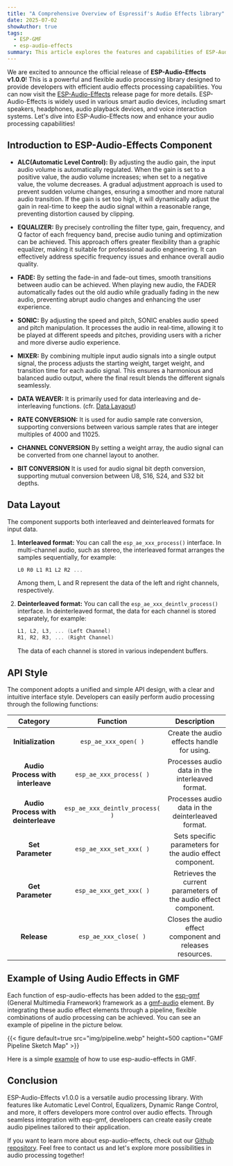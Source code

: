 ```yaml
---
title: "A Comprehensive Overview of Espressif's Audio Effects library"
date: 2025-07-02
showAuthor: true
tags:
  - ESP-GMF
  - esp-audio-effects
summary: This article explores the features and capabilities of ESP-Audio-Effects, a powerful audio processing library from Espressif. It introduces core function such as ALC, Equalizer, Mixer, Sonic, DRC, and more, and demonstrates how they integrate into the GMF (General Multimedia Framework) pipeline. With support for flexible configuration, interleaved and deinterleaved formats, and a unified API style, this library empowers developers to build robust and customizable audio processing applications.
---
```


We are excited to announce the official release of **ESP-Audio-Effects v1.0.0**! This is a powerful and flexible audio processing library designed to provide developers with efficient audio effects processing capabilities. You can now visit the [ESP-Audio-Effects](https://components.espressif.com/components/espressif/esp_audio_effects/versions/1.0.0?language=en) release page for more details. ESP-Audio-Effects is widely used in various smart audio devices, including smart speakers, headphones, audio playback devices, and voice interaction systems. Let's dive into ESP-Audio-Effects now and enhance your audio processing capabilities!

## Introduction to ESP-Audio-Effects Component 

- **ALC(Automatic Level Control):** By adjusting the audio gain, the input audio volume is automatically regulated. When the gain is set to a positive value, the audio volume increases; when set to a negative value, the volume decreases. A gradual adjustment approach is used to prevent sudden volume changes, ensuring a smoother and more natural audio transition. If the gain is set too high, it will dynamically adjust the gain in real-time to keep the audio signal within a reasonable range, preventing distortion caused by clipping.

- **EQUALIZER:** By precisely controlling the filter type, gain, frequency, and Q factor of each frequency band, precise audio tuning and optimization can be achieved. This approach offers greater flexibility than a graphic equalizer, making it suitable for professional audio engineering. It can effectively address specific frequency issues and enhance overall audio quality.

- **FADE:** By setting the fade-in and fade-out times, smooth transitions between audio can be achieved. When playing new audio, the FADER automatically fades out the old audio while gradually fading in the new audio, preventing abrupt audio changes and enhancing the user experience.

- **SONIC:** By adjusting the speed and pitch, SONIC enables audio speed and pitch manipulation. It processes the audio in real-time, allowing it to be played at different speeds and pitches, providing users with a richer and more diverse audio experience.

- **MIXER:** By combining multiple input audio signals into a single output signal, the process adjusts the starting weight, target weight, and transition time for each audio signal. This ensures a harmonious and balanced audio output, where the final result blends the different signals seamlessly.

- **DATA WEAVER:** It is primarily used for data interleaving and de-interleaving functions. (cfr. [Data Layaout](#data-layout))

- **RATE CONVERSION:** It is used for audio sample rate conversion, supporting conversions between various sample rates that are integer multiples of 4000 and 11025.

- **CHANNEL CONVERSION** By setting a weight array, the audio signal can be converted from one channel layout to another.

- **BIT CONVERSION** It is used for audio signal bit depth conversion, supporting mutual conversion between U8, S16, S24, and S32 bit depths.

## Data Layout

The component supports both interleaved and deinterleaved formats for input data.

1) **Interleaved format:** You can call the `esp_ae_xxx_process()` interface. In multi-channel audio, such as stereo, the interleaved format arranges the samples sequentially, for example:<br>
      ```c
      L0 R0 L1 R1 L2 R2 ...
      ```
   Among them, L and R represent the data of the left and right channels, respectively.

2) **Deinterleaved format:** You can call the `esp_ae_xxx_deintlv_process()` interface. In deinterleaved format, the data for each channel is stored separately, for example:<br>
      ```c
      L1, L2, L3, ... (Left Channel)
      R1, R2, R3, ... (Right Channel)
      ```
   The data of each channel is stored in various independent buffers.

## API Style

The component adopts a unified and simple API design, with a clear and intuitive interface style. Developers can easily perform audio processing through the following functions:

|               Category            |            Function                |                  Description                                   |
|:---------------------------------:|:----------------------------------:|:--------------------------------------------------------------:|
|        **Initialization**         |    `esp_ae_xxx_open( )`            | Create the audio effects handle for using.                     |
|**Audio Process with interleave**  |    `esp_ae_xxx_process( )`         | Processes audio data in the interleaved format.                |
|**Audio Process with deinterleave**| `esp_ae_xxx_deintlv_process( )`    | Processes audio data in the deinterleaved format.              |
|          **Set Parameter**        |    `esp_ae_xxx_set_xxx( )`         | Sets specific parameters for the audio effect component.       |
|          **Get Parameter**        |    `esp_ae_xxx_get_xxx( )`         | Retrieves the current parameters of the audio effect component.|
|             **Release**           |    `esp_ae_xxx_close( )`           | Closes the audio effect component  and releases resources.     |

## Example of Using Audio Effects in GMF

Each function of esp-audio-effects has been added to the [esp-gmf](https://github.com/espressif/esp-gmf) (General Multimedia Framework) framework as a [gmf-audio](https://github.com/espressif/esp-gmf/tree/main/elements/gmf_audio) element. By integrating these audio effect elements through a pipeline, flexible combinations of audio processing can be achieved. You can see an example of pipeline in the picture below. 

{{< figure default=true src="img/pipeline.webp" height=500 caption="GMF Pipeline Sketch Map" >}}

Here is a simple [example](https://github.com/espressif/esp-gmf/tree/main/gmf_examples/basic_examples/pipeline_play_sdcard_music) of how to use esp-audio-effects in GMF.

## Conclusion

ESP-Audio-Effects v1.0.0 is a versatile audio processing library. With features like Automatic Level Control, Equalizers, Dynamic Range Control, and more, it offers developers more control over audio effects. Through seamless integration with esp-gmf, developers can create easily create audio pipelines tailored to their application. 

If you want to learn more about esp-audio-effects, check out our [Github repository](https://github.com/espressif/esp-adf-libs/blob/master/esp_audio_effects/README.md). Feel free to contact us and let's explore more possibilities in audio processing together!
